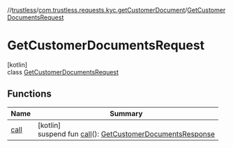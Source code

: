 //[trustless](../../../index.md)/[com.trustless.requests.kyc.getCustomerDocument](../index.md)/[GetCustomerDocumentsRequest](index.md)

# GetCustomerDocumentsRequest

[kotlin]\
class [GetCustomerDocumentsRequest](index.md)

## Functions

| Name | Summary |
|---|---|
| [call](call.md) | [kotlin]<br>suspend fun [call](call.md)(): [GetCustomerDocumentsResponse](../-get-customer-documents-response/index.md) |
